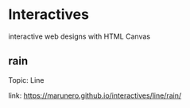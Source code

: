 # Interactives
interactive web designs with HTML Canvas 

## rain 
Topic: Line 

link: https://marunero.github.io/interactives/line/rain/
